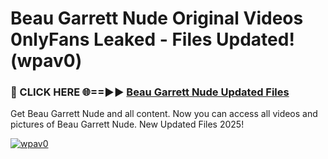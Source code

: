 # Beau Garrett Nude Original Videos 0nlyFans Leaked - Files Updated! (wpav0)

<h3>🔴 CLICK HERE 🌐==►► <a href="https://tinyurl.com/5h6xmrr3" rel="nofollow">Beau Garrett Nude Updated Files</a></h3>

Get Beau Garrett Nude and all content. Now you can access all videos and pictures of Beau Garrett Nude. New Updated Files 2025!

[![wpav0](https://i.imgur.com/KVD873Z.gif)](https://tinyurl.com/5h6xmrr3)
